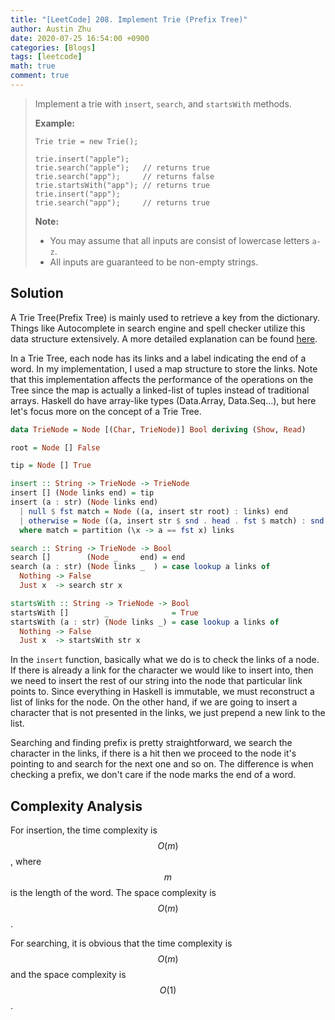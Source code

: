 ```yaml
---
title: "[LeetCode] 208. Implement Trie (Prefix Tree)"
author: Austin Zhu
date: 2020-07-25 16:54:00 +0900
categories: [Blogs]
tags: [leetcode]
math: true
comment: true
---
```


> Implement a trie with `insert`, `search`, and `startsWith` methods.
>
> **Example:**
>
> ```
> Trie trie = new Trie();
> 
> trie.insert("apple");
> trie.search("apple");   // returns true
> trie.search("app");     // returns false
> trie.startsWith("app"); // returns true
> trie.insert("app");   
> trie.search("app");     // returns true
> ```
>
> **Note:**
>
> - You may assume that all inputs are consist of lowercase letters `a-z`.
> - All inputs are guaranteed to be non-empty strings.

## Solution

A Trie Tree(Prefix Tree) is mainly used to retrieve a key from the dictionary.  Things like Autocomplete in search engine and spell checker utilize this data structure extensively. A more detailed explanation can be found [here](https://en.wikipedia.org/wiki/Trie).

In a Trie Tree, each node has its links and a label indicating the end of a word. In my implementation, I used a map structure to store the links. Note that this implementation affects the performance of the operations on the Tree since the map is actually a linked-list of tuples instead of traditional arrays. Haskell do have array-like types (Data.Array, Data.Seq...), but here let's focus more on the concept of a Trie Tree.

```haskell
data TrieNode = Node [(Char, TrieNode)] Bool deriving (Show, Read)

root = Node [] False

tip = Node [] True

insert :: String -> TrieNode -> TrieNode
insert [] (Node links end) = tip
insert (a : str) (Node links end)
  | null $ fst match = Node ((a, insert str root) : links) end
  | otherwise = Node ((a, insert str $ snd . head . fst $ match) : snd match) end
  where match = partition (\x -> a == fst x) links

search :: String -> TrieNode -> Bool
search []        (Node _     end) = end
search (a : str) (Node links _  ) = case lookup a links of
  Nothing -> False
  Just x  -> search str x

startsWith :: String -> TrieNode -> Bool
startsWith []        _              = True
startsWith (a : str) (Node links _) = case lookup a links of
  Nothing -> False
  Just x  -> startsWith str x
```

In the `insert` function, basically what we do is to check the links of a node. If there is already a link for the character we would like to insert into, then we need to insert the rest of our string into the node that particular link points to. Since everything in Haskell is immutable, we must reconstruct a list of links for the node. On the other hand, if we are going to insert a character that is not presented in the links, we just prepend a new link to the list.

Searching and finding prefix is pretty straightforward, we search the character in the links, if there is a hit then we proceed to the node it's pointing to and search for the next one and so on. The difference is when checking a prefix, we don't care if the node marks the end of a word.

## Complexity Analysis

For insertion, the time complexity is $$O(m)$$, where $$m$$ is the length of the word. The space complexity is $$O(m)$$.

For searching, it is obvious that the time complexity is $$O(m)$$ and the space complexity is $$O(1)$$.
